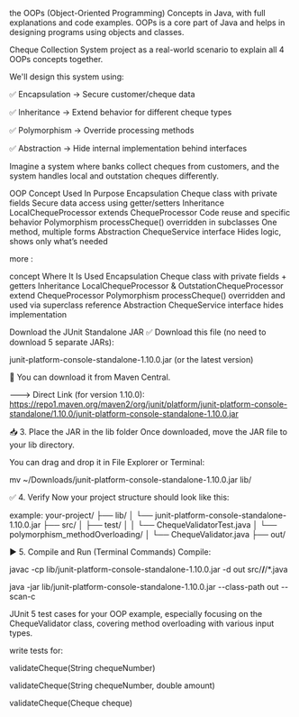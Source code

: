the OOPs (Object-Oriented Programming) Concepts in Java, with full explanations and code examples. OOPs is a core part of Java and helps in designing programs using objects and classes.

 Cheque Collection System project as a real-world scenario to explain all 4 OOPs concepts together.

We'll design this system using:

✅ Encapsulation → Secure customer/cheque data

✅ Inheritance → Extend behavior for different cheque types

✅ Polymorphism → Override processing methods

✅ Abstraction → Hide internal implementation behind interfaces

Imagine a system where banks collect cheques from customers, and the system handles local and outstation cheques differently.

OOP Concept                  	Used In	                                      Purpose
Encapsulation	          Cheque class with private fields	                Secure data access using getter/setters
Inheritance	            LocalChequeProcessor extends ChequeProcessor	    Code reuse and specific behavior
Polymorphism	          processCheque() overridden in subclasses	        One method, multiple forms
Abstraction	            ChequeService interface	                          Hides logic,   shows only what’s needed


more :

concept	                        Where It Is Used
Encapsulation                 	Cheque class with private fields + getters
Inheritance	                    LocalChequeProcessor & OutstationChequeProcessor extend ChequeProcessor
Polymorphism	                  processCheque() overridden and used via superclass reference
Abstraction	                    ChequeService interface hides implementation


Download the JUnit Standalone JAR
✅ Download this file (no need to download 5 separate JARs):

junit-platform-console-standalone-1.10.0.jar (or the latest version)

📎 You can download it from Maven Central.

🡒 Direct Link (for version 1.10.0):
https://repo1.maven.org/maven2/org/junit/platform/junit-platform-console-standalone/1.10.0/junit-platform-console-standalone-1.10.0.jar

📥 3. Place the JAR in the lib folder
Once downloaded, move the JAR file to your lib directory.

You can drag and drop it in File Explorer or Terminal:


mv ~/Downloads/junit-platform-console-standalone-1.10.0.jar lib/


✅ 4. Verify
Now your project structure should look like this:

example:
your-project/
├── lib/
│   └── junit-platform-console-standalone-1.10.0.jar
├── src/
│   ├── test/
│   │   └── ChequeValidatorTest.java
│   └── polymorphism_methodOverloading/
│       └── ChequeValidator.java
├── out/

▶️ 5. Compile and Run (Terminal Commands)
Compile:


javac -cp lib/junit-platform-console-standalone-1.10.0.jar -d out src/**/**/*.java

java -jar lib/junit-platform-console-standalone-1.10.0.jar --class-path out --scan-c



 JUnit 5 test cases for your OOP example, especially focusing on the ChequeValidator class, covering method overloading with various input types.

write tests for:

validateCheque(String chequeNumber)

validateCheque(String chequeNumber, double amount)

validateCheque(Cheque cheque)
